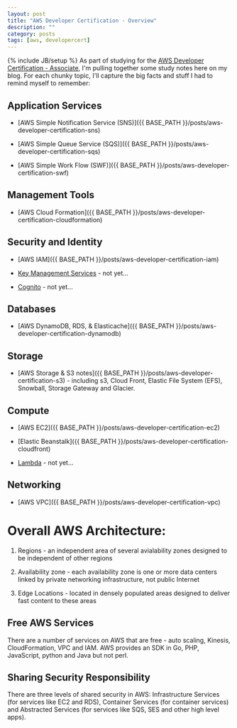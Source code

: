 ```yaml
---
layout: post
title: "AWS Developer Certification - Overview"
description: ""
category: posts
tags: [aws, developercert]
---
```

{% include JB/setup %}
As part of studying for the [AWS Developer Certification - Associate](https://aws.amazon.com/certification/certified-developer-associate/), I'm pulling together some study notes here on my blog. For each chunky topic, I'll capture the big facts and stuff I had to remind myself to remember:

## Application Services
* [AWS Simple Notification Service (SNS)]({{ BASE_PATH }}/posts/aws-developer-certification-sns)

* [AWS Simple Queue Service (SQS)]({{ BASE_PATH }}/posts/aws-developer-certification-sqs)

* [AWS Simple Work Flow (SWF)]({{ BASE_PATH }}/posts/aws-developer-certification-swf)

## Management Tools
* [AWS Cloud Formation]({{ BASE_PATH }}/posts/aws-developer-certification-cloudformation)

## Security and Identity
* [AWS IAM]({{ BASE_PATH }}/posts/aws-developer-certification-iam)

* [Key Management Services]() - not yet...

* [Cognito]() - not yet...

## Databases
* [AWS DynamoDB, RDS, &amp; Elasticache]({{ BASE_PATH }}/posts/aws-developer-certification-dynamodb)

## Storage
* [AWS Storage & S3 notes]({{ BASE_PATH }}/posts/aws-developer-certification-s3) - including s3, Cloud Front, Elastic File System (EFS), Snowball, Storage Gateway and Glacier.

## Compute
* [AWS EC2]({{ BASE_PATH }}/posts/aws-developer-certification-ec2)

* [Elastic Beanstalk]({{ BASE_PATH }}/posts/aws-developer-certification-cloudfront)

* [Lambda]() - not yet...

## Networking

* [AWS VPC]({{ BASE_PATH }}/posts/aws-developer-certification-vpc)

# Overall AWS Architecture:

1. Regions - an independent area of several avialability zones designed to be independent of other regions

2. Availability zone - each availability zone is one or more data centers linked by private networking infrastructure, not public Internet

1. Edge Locations - located in densely populated areas designed to deliver fast content to these areas

## Free AWS Services
There are a number of services on AWS that are free - auto scaling, Kinesis, CloudFormation, VPC and IAM. AWS provides an SDK in Go, PHP, JavaScript, python and Java but not perl.

## Sharing Security Responsibility
There are three levels of shared security in AWS: Infrastructure Services (for services like EC2 and RDS), Container Services (for container services) and Abstracted Services (for services like SQS, SES and other high level apps).



